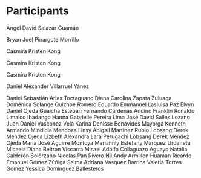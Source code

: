 # Participants

Ángel David Salazar Guamán

Bryan Joel Pinargote Morrillo

Casmira Kristen Kong

Casmira Kristen Kong

Casmira Kristen Kong

Daniel Alexander Villarruel Yánez

Daniel Sebastián Arias Toctaguano
Diana Carolina Zapata Zuluaga
Doménica Solange Quizhpe Romero
Eduardo Emmanuel Lasluisa Paz
Elvyn Daniel Ojeda Guaicha
Esteban Fernando Cardenas Andino
Franklin Ronaldo Limaico Ibadango
Hanna Gabrielle Pereira Lima
José David Salles Lozano
Juan Daniel Vasconez Vela
Karina Denisse Benavides Mayorga
Kenneth Armando Mindiola Mendoza 
Linsy Abigail Martinez Rubio 
Lobsang Derek Méndez Ojeda
Lizbeth Alexandra Lara Perugachi
Lobsang Derek Méndez Ojeda
María José Aguirre Montoya
Mariannly Estefany Marquez Urdaneta
Micaela Diana Beltran Viscarra
Misael Adolfo Collaguazo Aguayo
Natalia Calderón Solórzano
Nicolas Pan Rivero
Nil Andy Armillon Huaman
Ricardo Emanuel Gómez Zúñiga
Selma Adriana Vasquez Barrios
Valeria Torres Gomez
Yessica Dominguez Ballesteros
